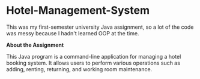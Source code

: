 # Hotel-Management-System

This was my first-semester university Java assignment, so a lot of the code was messy because I hadn't learned OOP at the time.

**About the Assignment**

This Java program is a command-line application for managing a hotel booking system. It allows users to perform various operations such as adding, renting, returning, and working room maintenance. 
